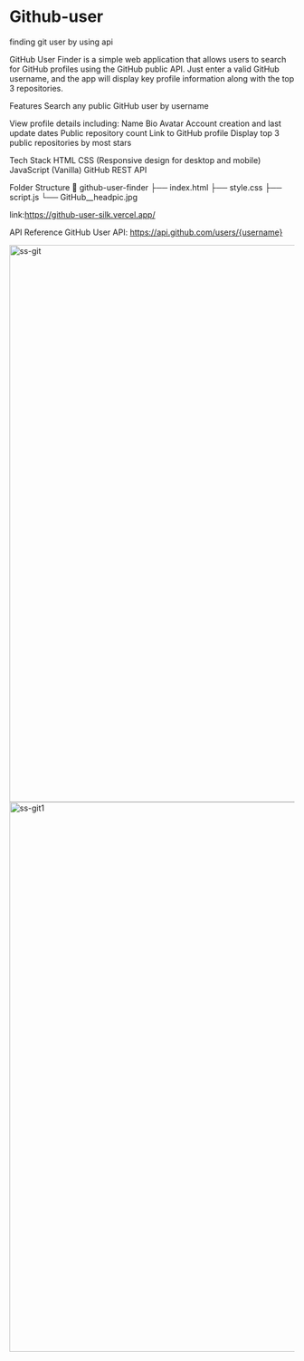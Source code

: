 # Github-user
finding git user by using api

GitHub User Finder is a simple web application that allows users to search for GitHub profiles using the GitHub public API. Just enter a valid GitHub username, and the app will display key profile information along with the top 3 repositories.

Features
Search any public GitHub user by username

View profile details including:
Name
Bio
Avatar
Account creation and last update dates
Public repository count
Link to GitHub profile
Display top 3 public repositories by most stars

Tech Stack
HTML
CSS (Responsive design for desktop and mobile)
JavaScript (Vanilla)
GitHub REST API

Folder Structure
📁 github-user-finder
├── index.html
├── style.css
├── script.js
└── GitHub__headpic.jpg

link:https://github-user-silk.vercel.app/

API Reference
GitHub User API:
https://api.github.com/users/{username}

<img width="1903" height="983" alt="ss-git" src="https://github.com/user-attachments/assets/bab2b3c1-d1de-4210-a8a9-e527e6c0a315" />

<img width="1913" height="970" alt="ss-git1" src="https://github.com/user-attachments/assets/a9b70ef4-83a8-41c7-81cc-e41666efea53" />





